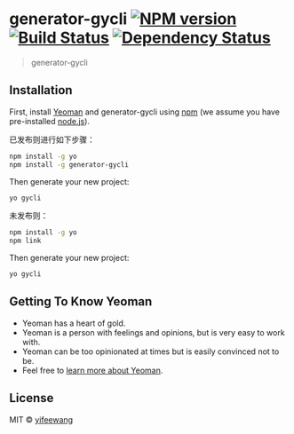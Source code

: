 # generator-gycli [![NPM version][npm-image]][npm-url] [![Build Status][travis-image]][travis-url] [![Dependency Status][daviddm-image]][daviddm-url]
> generator-gycli

## Installation

First, install [Yeoman](http://yeoman.io) and generator-gycli using [npm](https://www.npmjs.com/) (we assume you have pre-installed [node.js](https://nodejs.org/)).

已发布则进行如下步骤：
```bash
npm install -g yo
npm install -g generator-gycli
```

Then generate your new project:

```bash
yo gycli
```

未发布则：
```bash
npm install -g yo
npm link
```

Then generate your new project:

```bash
yo gycli
```
## Getting To Know Yeoman

 * Yeoman has a heart of gold.
 * Yeoman is a person with feelings and opinions, but is very easy to work with.
 * Yeoman can be too opinionated at times but is easily convinced not to be.
 * Feel free to [learn more about Yeoman](http://yeoman.io/).

## License

MIT © [yifeewang]()


[npm-image]: https://badge.fury.io/js/generator-gycli.svg
[npm-url]: https://npmjs.org/package/generator-gycli
[travis-image]: https://travis-ci.com/yifeewang/generator-gycli.svg?branch=master
[travis-url]: https://travis-ci.com/yifeewang/generator-gycli
[daviddm-image]: https://david-dm.org/yifeewang/generator-gycli.svg?theme=shields.io
[daviddm-url]: https://david-dm.org/yifeewang/generator-gycli
